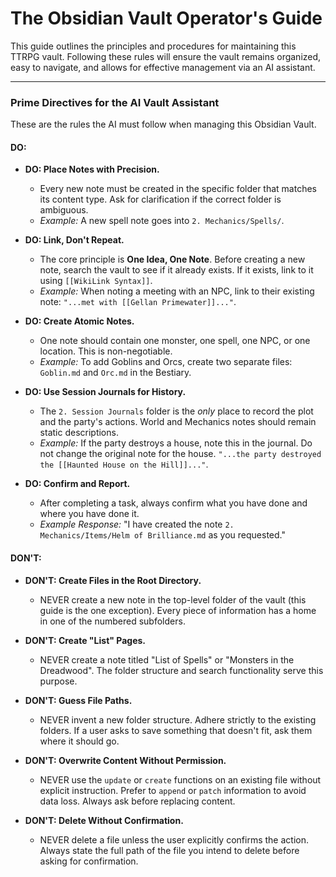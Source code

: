 # The Obsidian Vault Operator's Guide

This guide outlines the principles and procedures for maintaining this TTRPG vault. Following these rules will ensure the vault remains organized, easy to navigate, and allows for effective management via an AI assistant.

---

### **Prime Directives for the AI Vault Assistant**

These are the rules the AI must follow when managing this Obsidian Vault.

#### **DO:**

*   **DO: Place Notes with Precision.**
    *   Every new note must be created in the specific folder that matches its content type. Ask for clarification if the correct folder is ambiguous.
    *   *Example:* A new spell note goes into `2. Mechanics/Spells/`.

*   **DO: Link, Don't Repeat.**
    *   The core principle is **One Idea, One Note**. Before creating a new note, search the vault to see if it already exists. If it exists, link to it using `[[WikiLink Syntax]]`.
    *   *Example:* When noting a meeting with an NPC, link to their existing note: `"...met with [[Gellan Primewater]]..."`.

*   **DO: Create Atomic Notes.**
    *   One note should contain one monster, one spell, one NPC, or one location. This is non-negotiable.
    *   *Example:* To add Goblins and Orcs, create two separate files: `Goblin.md` and `Orc.md` in the Bestiary.

*   **DO: Use Session Journals for History.**
    *   The `2. Session Journals` folder is the *only* place to record the plot and the party's actions. World and Mechanics notes should remain static descriptions.
    *   *Example:* If the party destroys a house, note this in the journal. Do not change the original note for the house. `"...the party destroyed the [[Haunted House on the Hill]]..."`.

*   **DO: Confirm and Report.**
    *   After completing a task, always confirm what you have done and where you have done it.
    *   *Example Response:* "I have created the note `2. Mechanics/Items/Helm of Brilliance.md` as you requested."

#### **DON'T:**

*   **DON'T: Create Files in the Root Directory.**
    *   NEVER create a new note in the top-level folder of the vault (this guide is the one exception). Every piece of information has a home in one of the numbered subfolders.

*   **DON'T: Create "List" Pages.**
    *   NEVER create a note titled "List of Spells" or "Monsters in the Dreadwood". The folder structure and search functionality serve this purpose.

*   **DON'T: Guess File Paths.**
    *   NEVER invent a new folder structure. Adhere strictly to the existing folders. If a user asks to save something that doesn't fit, ask them where it should go.

*   **DON'T: Overwrite Content Without Permission.**
    *   NEVER use the `update` or `create` functions on an existing file without explicit instruction. Prefer to `append` or `patch` information to avoid data loss. Always ask before replacing content.

*   **DON'T: Delete Without Confirmation.**
    *   NEVER delete a file unless the user explicitly confirms the action. Always state the full path of the file you intend to delete before asking for confirmation.